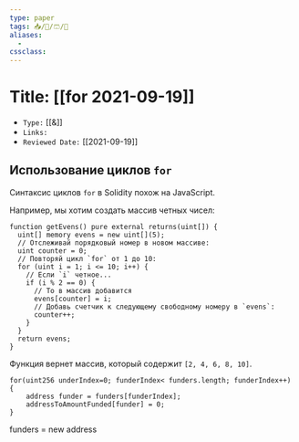 ```yaml
---
type: paper
tags: 📥️/📜️/🩳/🗿
aliases:
  - 
cssclass: 
---
```




# Title: **[[for 2021-09-19]]**
- `Type:` [[&]]
- `Links:`
- `Reviewed Date:` [[2021-09-19]]


## Использование циклов `for`

Синтаксис циклов `for` в Solidity похож на JavaScript.

Например, мы хотим создать массив четных чисел:

```
function getEvens() pure external returns(uint[]) {
  uint[] memory evens = new uint[](5);
  // Отслеживай порядковый номер в новом массиве:
  uint counter = 0;
  // Повторяй цикл `for` от 1 до 10:
  for (uint i = 1; i <= 10; i++) {
    // Если `i` четное...
    if (i % 2 == 0) {
      // То в массив добавится
      evens[counter] = i;
      // Добавь счетчик к следующему свободному номеру в `evens`:
      counter++;
    }
  }
  return evens;
}
```

Функция вернет массив, который содержит `[2, 4, 6, 8, 10]`.

```
for(uint256 underIndex=0; funderIndex< funders.length; funderIndex++) {
	address funder = funders[funderIndex];
	addressToAmountFunded[funder] = 0;
}
```


funders = new address[](0)